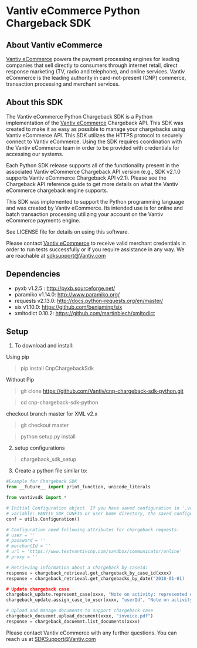Vantiv eCommerce Python Chargeback SDK
=====================

About Vantiv eCommerce
------------
[Vantiv eCommerce](https://developer.vantiv.com/community/ecommerce) powers the payment processing engines for leading companies that sell directly to consumers through  internet retail, direct response marketing (TV, radio and telephone), and online services. Vantiv eCommerce is the leading authority in card-not-present (CNP) commerce, transaction processing and merchant services.


About this SDK
--------------
The Vantiv eCommerce Python Chargeback SDK is a Python implementation of the [Vantiv eCommerce](https://developer.vantiv.com/community/ecommerce) Chargeback API. This SDK was created to make it as easy as possible to manage your chargebacks using Vantiv eCommerce API. This SDK utilizes the HTTPS protocol to securely connect to Vantiv eCommerce. Using the SDK requires coordination with the Vantiv eCommerce team in order to be provided with credentials for accessing our systems.

Each Python SDK release supports all of the functionality present in the associated Vantiv eCommerce Chargeback API version (e.g., SDK v2.1.0 supports Vantiv eCommerce Chargeback API v2.1). Please see the Chargeback API reference guide to get more details on what the Vantiv eCommerce chargeback engine supports.

This SDK was implemented to support the Python programming language and was created by Vantiv eCommerce. Its intended use is for online and batch transaction processing utilizing your account on the Vantiv eCommerce payments engine.

See LICENSE file for details on using this software.

Please contact [Vantiv eCommerce](https://developer.vantiv.com/community/ecommerce) to receive valid merchant credentials in order to run tests successfully or if you require assistance in any way.  We are reachable at sdksupport@Vantiv.com

Dependencies
------------
* pyxb v1.2.5 : http://pyxb.sourceforge.net/
* paramiko v1.14.0: http://www.paramiko.org/
* requests v2.13.0: http://docs.python-requests.org/en/master/
* six v1.10.0: https://github.com/benjaminp/six
* xmltodict 0.10.2: https://github.com/martinblech/xmltodict

Setup
-----
1) To download and install:

Using pip 

>pip install CnpChargebackSdk

Without Pip

>git clone https://github.com/Vantiv/cnp-chargeback-sdk-python.git

>cd cnp-chargeback-sdk-python

checkout branch master for XML v2.x
>git checkout master

>python setup.py install

2) setup configurations

>chargeback_sdk_setup

3) Create a python file similar to:

```python
#Example for Chargeback SDK
from __future__ import print_function, unicode_literals

from vantivsdk import *

# Initial Configuration object. If you have saved configuration in '.vantiv_python_sdk.conf' at system environment
# variable: VANTIV_SDK_CONFIG or user home directory, the saved configuration will be automatically load.
conf = utils.Configuration()

# Configuration need following attributes for chargeback requests:
# user = ''
# password = ''
# merchantId = ''
# url = 'https://www.testvantivcnp.com/sandbox/communicator/online'
# proxy = ''

# Retrieving information about a chargeback by caseId:
response = chargeback_retrieval.get_chargeback_by_case_id(xxxx)
response = chargeback_retrieval.get_chargebacks_by_date("2018-01-01)

# Update chargeback case
chargeback_update.represent_case(xxxx, "Note on activity: represented case!")
chargeback_update.assign_case_to_user(xxxx, "userId", "Note on activity: assigned case to user!")

# Upload and manage documents to support chargeback case
chargeback_docuemnt.upload_document(xxxx, "invoice.pdf")
response = chargeback_docuemnt.list_documents(xxxx)

```

Please contact Vantiv eCommerce with any further questions. You can reach us at SDKSupport@Vantiv.com
